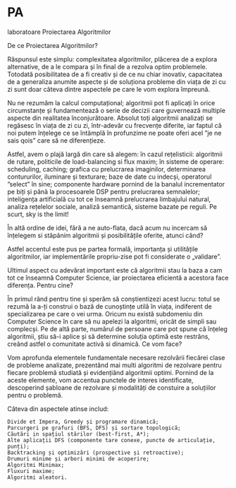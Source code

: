 # PA
laboratoare Proiectarea Algoritmilor

De ce Proiectarea Algoritmilor?

Răspunsul este simplu: complexitatea algoritmilor, plăcerea de a explora alternative, de a le compara și în final de a rezolva optim problemele. Totodată posibilitatea de a fi creativ și de ce nu chiar inovativ, capacitatea de a generaliza anumite aspecte și de soluționa probleme din viața de zi cu zi sunt doar câteva dintre aspectele pe care le vom explora împreună.

Nu ne rezumăm la calcul computațional; algoritmii pot fi aplicați în orice circumstanțe și fundamentează o serie de decizii care guvernează multiple aspecte din realitatea înconjurătoare. Absolut toți algoritmii analizați se regăsesc în viața de zi cu zi, într-adevăr cu frecvențe diferite, iar faptul că noi putem înțelege ce se întâmplă în profunzime ne poate oferi acel ”je ne sais qois” care să ne diferențieze.

Astfel, avem o plajă largă din care să alegem: în cazul rețelisticii: algoritmii de rutare, politicile de load-balancing si flux maxim; în sisteme de operare: scheduling, caching; grafica cu prelucrarea imaginilor, determinarea contururilor, iluminare și texturare; baze de date cu indecși, operatorul ”select” în sine; componente hardware pornind de la banalul incrementator pe biți și până la procesoarele DSP pentru prelucrarea semnalelor; inteligența artificială cu tot ce înseamnă prelucrarea limbajului natural, analiza rețelelor sociale, analiză semantică, sisteme bazate pe reguli. Pe scurt, sky is the limit!

În altă ordine de idei, fără a ne auto-flata, dacă acum nu incercam să înțelegem si stăpânim algoritmii și posibilitățile oferite, atunci când?

Astfel accentul este pus pe partea formală, importanța și utilitățile algoritmilor, iar implementările propriu-zise pot fi considerate o „validare”.

Ultimul aspect cu adevărat important este că algoritmii stau la baza a cam tot ce înseamnă Computer Science, iar proiectarea eficientă a acestora face diferența.
Pentru cine?

În primul rând pentru tine și sperăm să conștientizezi acest lucru: totul se rezumă la a-ți construi o bază de cunoștințe utilă în viața, indiferent de specializarea pe care o vei urma. Oricum nu există subdomeniu din Computer Science în care să nu apelezi la algoritmi, oricât de simpli sau complecși. Pe de altă parte, numărul de persoane care pot spune că înțeleg algoritmii, știu să-i aplice și să determine soluția optimă este restrâns, creând astfel o comunitate activă si dinamică.
Ce vom face?

Vom aprofunda elementele fundamentale necesare rezolvării fiecărei clase de probleme analizate, prezentând mai multi algoritmi de rezolvare pentru fiecare problemă studiată și evidențiând algoritmii optimi. Pornind de la aceste elemente, vom accentua punctele de interes identificate, descoperind șabloane de rezolvare și modalități de constuire a soluțiilor pentru o problemă.

Câteva din aspectele atinse includ:

    Divide et Impera, Greedy și programare dinamică;
    Parcurgeri pe grafuri (BFS, DFS) și sortare topologică;
    Căutări in spațiul stărilor (best-first, A*);
    Alte aplicații DFS (componente tare conexe, puncte de articulație, punți);
    Backtracking și optimizări (prospective și retroactive);
    Drumuri minime și arbori minimi de acoperire;
    Algoritmi Minimax;
    Fluxuri maxime;
    Algoritmi aleatori.

